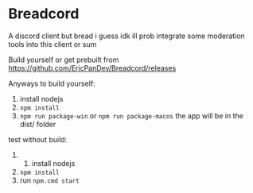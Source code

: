 # Breadcord
A discord client but bread i guess
idk ill prob integrate some moderation tools into this client or sum

Build yourself or get prebuilt from https://github.com/EricPanDev/Breadcord/releases

Anyways to build yourself:
1. install nodejs
2. `npm install`
3. `npm run package-win` or `npm run package-macos`
the app will be in the dist/ folder

test without build:
1. 1. install nodejs
2. `npm install`
3. run `npm.cmd start`
